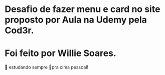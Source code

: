 # Desafio de fazer menu e card no site proposto por Aula na Udemy pela Cod3r.

# Foi feito por Willie Soares.
📓 estudando sempre
🚀pra cima  pessoal!
